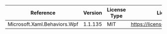  | Reference                    | Version | License Type | License                        | 
 | ---------------------------- | ------- | ------------ | ------------------------------ | 
 | Microsoft.Xaml.Behaviors.Wpf | 1.1.135 | MIT          | https://licenses.nuget.org/MIT | 
